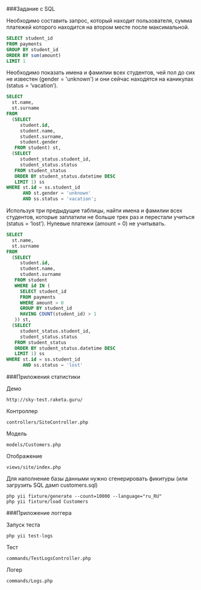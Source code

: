 ###Задание с SQL

Необходимо составить запрос, который находит пользователя, сумма платежей которого находится 
на втором месте после максимальной.

```sql
SELECT student_id
FROM payments
GROUP BY student_id
ORDER BY sum(amount)
LIMIT 1
```

Необходимо показать имена и фамилии всех студентов,
чей пол до сих не известен (gender = 'unknown') 
и они сейчас находятся на каникулах (status = ‘vacation’).

```sql
SELECT
  st.name,
  st.surname
FROM
  (SELECT
     student.id,
     student.name,
     student.surname,
     student.gender
   FROM student) st,
  (SELECT
     student_status.student_id,
     student_status.status
   FROM student_status
   ORDER BY student_status.datetime DESC
   LIMIT 1) ss
WHERE st.id = ss.student_id
      AND st.gender = 'unknown'
      AND ss.status = 'vacation';
```

Используя три предыдущие таблицы, найти имена и фамилии всех студентов,
которые заплатили не больше трех раз и перестали
учиться (status = ‘lost’). Нулевые платежи (amount = 0) не учитывать.

```sql
SELECT
  st.name,
  st.surname
FROM
  (SELECT
     student.id,
     student.name,
     student.surname
   FROM student
   WHERE id IN (
     SELECT student_id
     FROM payments
     WHERE amount > 0
     GROUP BY student_id
     HAVING COUNT(student_id) > 1
   )) st,
  (SELECT
     student_status.student_id,
     student_status.status
   FROM student_status
   ORDER BY student_status.datetime DESC
   LIMIT 1) ss
WHERE st.id = ss.student_id
      AND ss.status = 'lost'
```

###Приложения статистики

Демо
~~~
http://sky-test.raketa.guru/
~~~

Контроллер
~~~
controllers/SiteController.php
~~~

Модель
~~~
models/Customers.php
~~~

Отображение
~~~
views/site/index.php
~~~

Для наполнение базы данными нужно сгенерировать фикитуры (или загрузить SQL дамп customers.sql)

~~~
php yii fixture/generate --count=10000 --language="ru_RU"
php yii fixture/load Customers
~~~

###Приложение логгера

Запуск теста
~~~
php yii test-logs
~~~

Тест
~~~
commands/TestLogsController.php
~~~

Логер
~~~
commands/Logs.php
~~~